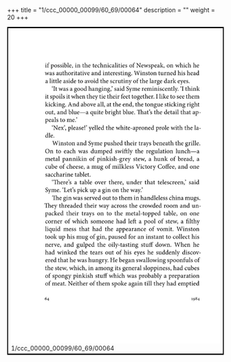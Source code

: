 +++
title = "1/ccc_00000_00099/60_69/00064"
description = ""
weight = 20
+++

<table style="border:2px solid black;max-width:800px;max-height:800px;" 
><tr><td>
<img class="center-fit-jpg"
src="/jpg_/out_jpg_1984__064.jpg">
1/ccc_00000_00099/60_69/00064
</img></td></tr></table>
